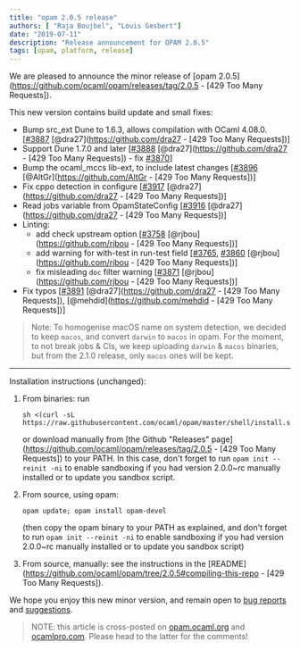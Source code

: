 ```yaml
---
title: "opam 2.0.5 release"
authors: [ "Raja Boujbel", "Louis Gesbert"]
date: "2019-07-11"
description: "Release announcement for OPAM 2.0.5"
tags: [opam, platform, release]
---
```


We are pleased to announce the minor release of [opam 2.0.5](https://github.com/ocaml/opam/releases/tag/2.0.5 - [429 Too Many Requests]).

This new version contains build update and small fixes:
* Bump src_ext Dune to 1.6.3, allows compilation with OCaml 4.08.0. [[#3887](https://github.com/ocaml/opam/pull/3887) [@dra27](https://github.com/dra27 - [429 Too Many Requests])]
* Support Dune 1.7.0 and later [[#3888](https://github.com/ocaml/opam/pull/3888) [@dra27](https://github.com/dra27 - [429 Too Many Requests]) - fix [#3870](https://github.com/ocaml/opam/issues/3870)]
* Bump the ocaml_mccs lib-ext, to include latest changes [[#3896](https://github.com/ocaml/opam/pull/3896) [@AltGr](https://github.com/AltGr - [429 Too Many Requests])]
* Fix cppo detection in configure [[#3917](https://github.com/ocaml/opam/pull/3917) [@dra27](https://github.com/dra27 - [429 Too Many Requests])]
* Read jobs variable from OpamStateConfig [[#3916](https://github.com/ocaml/opam/pull/3916) [@dra27](https://github.com/dra27 - [429 Too Many Requests])]
* Linting:
  * add check upstream option [[#3758](https://github.com/ocaml/opam/pull/3758) [@rjbou](https://github.com/rjbou - [429 Too Many Requests])]
  * add warning for with-test in run-test field [[#3765](https://github.com/ocaml/opam/pull/3765), [#3860](https://github.com/ocaml/opam/pull/3860) [@rjbou](https://github.com/rjbou - [429 Too Many Requests])]
  * fix misleading `doc` filter warning [[#3871](https://github.com/ocaml/opam/pull/3871) [@rjbou](https://github.com/rjbou - [429 Too Many Requests])]
* Fix typos [[#3891](https://github.com/ocaml/opam/pull/3891) [@dra27](https://github.com/dra27 - [429 Too Many Requests]), [@mehdid](https://github.com/mehdid - [429 Too Many Requests])]

> Note: To homogenise macOS name on system detection, we decided to keep `macos`, and convert `darwin` to `macos` in opam. For the moment, to not break jobs & CIs, we keep uploading `darwin` & `macos` binaries, but from the 2.1.0 release, only `macos` ones will be kept.

---

Installation instructions (unchanged):

1. From binaries: run

    ```
    sh <(curl -sL https://raw.githubusercontent.com/ocaml/opam/master/shell/install.sh)
    ```

    or download manually from [the Github "Releases" page](https://github.com/ocaml/opam/releases/tag/2.0.5 - [429 Too Many Requests]) to your PATH. In this case, don't forget to run `opam init --reinit -ni` to enable sandboxing if you had version 2.0.0~rc manually installed or to update you sandbox script.

2. From source, using opam:

    ```
    opam update; opam install opam-devel
    ```

   (then copy the opam binary to your PATH as explained, and don't forget to run `opam init --reinit -ni` to enable sandboxing if you had version 2.0.0~rc manually installed or to update you sandbox script)

3. From source, manually: see the instructions in the [README](https://github.com/ocaml/opam/tree/2.0.5#compiling-this-repo - [429 Too Many Requests]).

We hope you enjoy this new minor version, and remain open to [bug reports](https://github.com/ocaml/opam/issues) and [suggestions](https://github.com/ocaml/opam/issues).

> NOTE: this article is cross-posted on [opam.ocaml.org](https://opam.ocaml.org/blog/) and [ocamlpro.com](http://www.ocamlpro.com/category/blog/). Please head to the latter for the comments!
